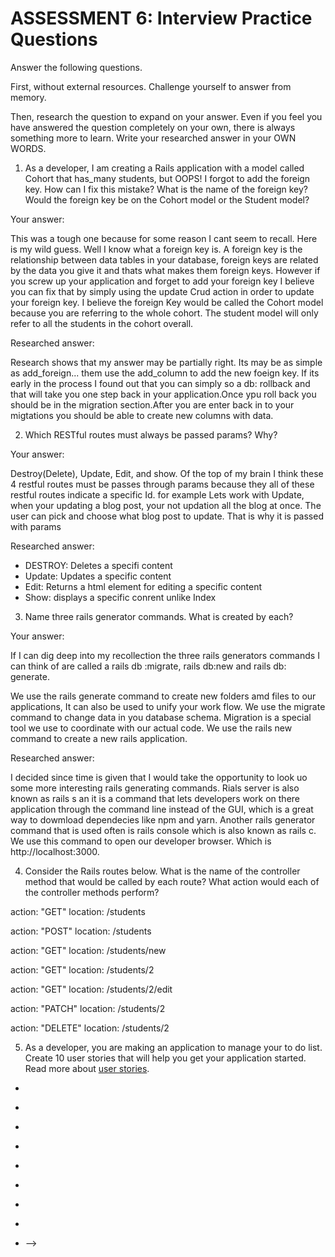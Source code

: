 # ASSESSMENT 6: Interview Practice Questions

Answer the following questions.

First, without external resources. Challenge yourself to answer from memory.

Then, research the question to expand on your answer. Even if you feel you have answered the question completely on your own, there is always something more to learn. Write your researched answer in your OWN WORDS.

1. As a developer, I am creating a Rails application with a model called Cohort that has_many students, but OOPS! I forgot to add the foreign key. How can I fix this mistake? What is the name of the foreign key? Would the foreign key be on the Cohort model or the Student model?

Your answer: 

This was a tough one because for some reason I cant seem to recall. Here is my wild guess. Well I know what a foreign key is. A foreign key is the relationship between data tables in your database, foreign keys are related by the data you give it and thats what makes them foreign keys. However if you screw up your application and forget to add your foreign key I believe you can fix that by simply using the update Crud action in order to update your foreign key. I believe the foreign Key would be called the Cohort model because you are referring to the whole cohort. The student model will only refer to all the students in the cohort overall.

Researched answer:

 Research shows that my answer may be partially right. Its may be as simple as add_foreign... them use the add_column to add the new foeign key. If its early in the process I found out that you can simply so a db: rollback and that will take you one step back in your application.Once ypu roll back you should be in the migration section.After you are enter back in to your migtations you should be able to create new columns with data.

2. Which RESTful routes must always be passed params? Why?

Your answer:

 Destroy(Delete), Update, Edit, and show. Of the top of my brain I think these 4 restful routes must be passes through  params because they all of these restful routes indicate a specific Id. for example Lets work with Update, when your updating a blog post, your not updation all the blog at once. The user can pick and choose what blog post to update. That is why it is passed with params

Researched answer:

* DESTROY: Deletes a specifi content
* Update: Updates a specific content
* Edit: Returns a html element for editing a specific content
* Show: displays a specific conrent unlike Index



3. Name three rails generator commands. What is created by each?

Your answer: 

If I can dig deep into my recollection the three rails generators commands I can think of are called a 
rails db :migrate, rails db:new and rails db: generate.

We use the rails generate command to create new folders amd files to our applications, It can also be used to unify your work flow. We use the migrate command to change data in you database schema. Migration is a special tool we use to coordinate with our actual code. We use the rails new command to create a new rails application.

Researched answer:
 
 I decided since time is given that I would take the opportunity to look uo some more interesting rails generating commands. Rials server is also known as rails s an it is a command that lets developers work on there application through the command line instead of the GUI, which is a great way to dowmload dependecies like npm and yarn. Another rails generator command that is used often is rails console which is also known as rails c. We use this command to open our developer browser. Which is http://localhost:3000. 

4. Consider the Rails routes below. What is the name of the controller method that would be called by each route? What action would each of the controller methods perform?

action: "GET" location: /students
<!-- Lets use Index. I chose to use Index  -->

action: "POST" location: /students
<!-- Lets use Create. I chose to use Create  -->

action: "GET" location: /students/new
<!-- Lets use New. I chose to use New -->

action: "GET" location: /students/2
<!-- Lets use Show. I chose to Use Show -->

action: "GET" location: /students/2/edit
<!-- Lets use Edit. I chose to use Edit -->

action: "PATCH" location: /students/2
<!-- Lets use Update. I chose to use Update -->

action: "DELETE" location: /students/2
<!-- Lets use Destroy. I chose to use desrtoy -->

5. As a developer, you are making an application to manage your to do list. Create 10 user stories that will help you get your application started. Read more about [user stories](https://www.atlassian.com/agile/project-management/user-stories).


<!-- “As a [persona], I [want to], [so that].” -->

<!-- Pesona -->
<!-- "As a [persona]": Who are we building this for? We’re not just after a job title, we’re after the persona of the person. Understand how that person works, how they think and what they feel. We have empathy for the use. -->

<!-- Wants to -->
<!-- “Wants to”: Here we’re describing their intent — not the features they use. What is it they’re actually trying to achieve? This statement should be implementation free — if you’re describing any part of the UI and not what the user goal is you're missing the point. -->

<!-- So that -->
<!-- “So that”: how does their immediate desire to do something this fit into their bigger picture? What’s the overall benefit they’re trying to achieve? What is the big problem that needs solving? -->

<!-- * User Story 1 -->
* 
<!-- As Dayquana, I would love to get up earlier, so I can schedule more clients at my hair salon -->
<!-- *User Story 2 -->

*
<!-- As Frances, I am a teacher and somethimes I am booked with grading student papers. I really never have much time for self anymore, I wish there was an app that I can jot down times so I dont have to think about grading papers all day, It will remind me to do other things -->

<!-- User Story 3 -->
*
<!-- As Rochelle, I work as a nurse for the hospital, I work eveyday. Sometimes its hard for me to remember the days of the week better yet what to do when that day comes arouns, so anything to help me keep tack of my life right now would be nice  -->

<!-- User Story 4 -->
*
<!-- As Theresa, I am a professional dater if thats a word (swag). I am looking for the the right girlfriend, But going on all these dates, sometimes I am getting the woman mixed up and what days I am supposed to see who. I need something I can carry with me, that way I can pull out my phone and see what my schedule is looking like and who I am meeting up with today -->

<!-- User Story 5 -->
*
<!-- As Tonya, My husband leaves everything to me, I am tired of telling him what to do verbally, We both bearly home beacuse he works alot. I would like for him to complete some of the task I ask hime to do. I just wish there was a way to have wifey duties ping to his phone and remember to do these things for your wife. Cause it seems like I cant get through but instagram can-->

<!-- User Story 6 -->
*
<!-- As Missy, I work for the mayor of Nyc, I go to school and I have a daughter that loves dancing, singinf, cheerleading and much more. S he is in so many activiteis it it hard to me to keep up. exspecially with everything going on in my own personal life. Its important for me to get organized because I keep missing her shows at school.

<!-- User Story 7 -->
*
<!-- As James, I grew up with all sister in my family, so trying to get advice about life situations was like asking for my death sentence, Most of the time I stay in trouble because I had no direction. I feel in order to become more successful I need to take my time in life and do what I am supposed to. I need something to help me stay on track -->

<!-- User Story 9 -->
*
<!-- As Shareese, If I dont have things planned out I lose my mind. Consider me the walling dead. I usually write plans out, my to do list, my life plan i even have an old school vison board where I had cut out the pictures in a magazine. I wish they had somwthing that can keep me more organzied on the go. I can update my vision board right then and there when the thought arises instead of having to go home cut out more pictures i can just add a pic from a vision board in my phone.-->

<!-- User Story 10 -->
<!-- As the Matriot, I want to start doing things for mw since all of my kids are adults now, But I dont know where to start. Beacuase I constantly have to make sure my girls did there chores. So most of the tome my fun ends short becasue there is no way they can mark the task done and I can get ot to my phone. I can know exactly when they completed there task and they can upload a pic before they go outside and play with there firends.-->
* -->